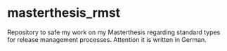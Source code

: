 # masterthesis_rmst
Repository to safe my work on my Masterthesis regarding standard types for release management processes. Attention it is written in German.

